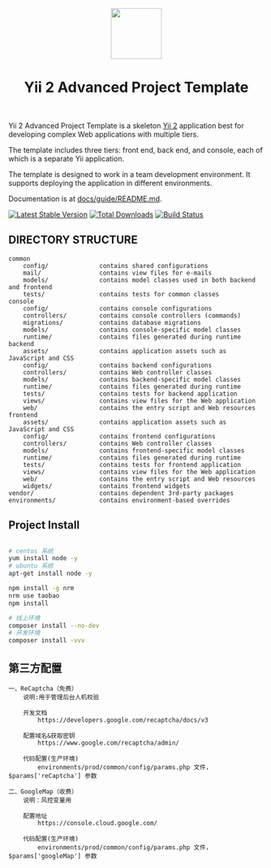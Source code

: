 <p align="center">
    <a href="https://github.com/yiisoft" target="_blank">
        <img src="https://avatars0.githubusercontent.com/u/993323" height="100px">
    </a>
    <h1 align="center">Yii 2 Advanced Project Template</h1>
    <br>
</p>

Yii 2 Advanced Project Template is a skeleton [Yii 2](http://www.yiiframework.com/) application best for
developing complex Web applications with multiple tiers.

The template includes three tiers: front end, back end, and console, each of which
is a separate Yii application.

The template is designed to work in a team development environment. It supports
deploying the application in different environments.

Documentation is at [docs/guide/README.md](docs/guide/README.md).

[![Latest Stable Version](https://img.shields.io/packagist/v/yiisoft/yii2-app-advanced.svg)](https://packagist.org/packages/yiisoft/yii2-app-advanced)
[![Total Downloads](https://img.shields.io/packagist/dt/yiisoft/yii2-app-advanced.svg)](https://packagist.org/packages/yiisoft/yii2-app-advanced)
[![Build Status](https://travis-ci.org/yiisoft/yii2-app-advanced.svg?branch=master)](https://travis-ci.org/yiisoft/yii2-app-advanced)

DIRECTORY STRUCTURE
-------------------

```
common
    config/              contains shared configurations
    mail/                contains view files for e-mails
    models/              contains model classes used in both backend and frontend
    tests/               contains tests for common classes    
console
    config/              contains console configurations
    controllers/         contains console controllers (commands)
    migrations/          contains database migrations
    models/              contains console-specific model classes
    runtime/             contains files generated during runtime
backend
    assets/              contains application assets such as JavaScript and CSS
    config/              contains backend configurations
    controllers/         contains Web controller classes
    models/              contains backend-specific model classes
    runtime/             contains files generated during runtime
    tests/               contains tests for backend application    
    views/               contains view files for the Web application
    web/                 contains the entry script and Web resources
frontend
    assets/              contains application assets such as JavaScript and CSS
    config/              contains frontend configurations
    controllers/         contains Web controller classes
    models/              contains frontend-specific model classes
    runtime/             contains files generated during runtime
    tests/               contains tests for frontend application
    views/               contains view files for the Web application
    web/                 contains the entry script and Web resources
    widgets/             contains frontend widgets
vendor/                  contains dependent 3rd-party packages
environments/            contains environment-based overrides
```

Project Install
-------------------

```bash

# centos 系统
yum install node -y
# ubuntu 系统
apt-get install node -y

npm install -g nrm
nrm use taobao
npm install

# 线上环境
composer install --no-dev
# 开发环境
composer install -vvv
```

第三方配置
------------------

```
一、ReCaptcha（免费）
    说明:用于管理后台人机校验

    开发文档
        https://developers.google.com/recaptcha/docs/v3
    
    配置域名&获取密钥
        https://www.google.com/recaptcha/admin/
    
    代码配置(生产环境) 
        environments/prod/common/config/params.php 文件，$params['reCaptcha'] 参数

二、GoogleMap（收费）
    说明：风控变量用

    配置地址
        https://console.cloud.google.com/

    代码配置(生产环境)
        environments/prod/common/config/params.php 文件，$params['googleMap'] 参数

```

